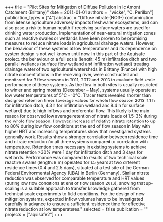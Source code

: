 +++
title = "Pilot Sites for Mitigation of Diffuse Pollution in Ic Amont Catchment (Brittany)"
date = 2014-01-01
authors = ["wicke", "C. Perillon"]
publication_types = ["4"]
abstract = "Diffuse nitrate (NO3-) contamination from intense agriculture adversely impacts freshwater ecosystems, and can also pose a risk to human health if receiving surface waters are used for drinking water production. Implementation of near-natural mitigation zones such as reactive swales or wetlands have been proven to be promising measures to reduce nitrate loads in agricultural drainage waters. However, the behaviour of these systems at low temperatures and its dependence on system design is not well known until now. In this part of the Aquisafe project, the behaviour of a full scale (length: 45 m) infiltration ditch and two parallel wetlands (surface flow wetland and infiltration wetland) treating drainage water of two agricultural watersheds in Brittany (France) with high nitrate concentrations in the receiving river, were constructed and monitored for 3 flow seasons in 2011, 2012 and 2013 to evaluate field scale performance of these systems. As the flow in both sites is usually restricted to winter and spring months (December – May), systems usually operate at low water temperatures of 5°C - 10°C. Tracer tests revealed shorter than designed retention times (average values for whole flow season 2013: 1.1 h for infiltration ditch, 4.3 h for infiltration wetland and 8.4 h for surface wetland) due to high inflows and preferential flow. This likely is the main reason for observed low average retention of nitrate loads of 1.5-3% during the whole flow season. However, increase of relative nitrate retention to up to 80% during low flow conditions at the end of flow season in May with higher HRT and increasing temperatures show that investigated systems generally work. Results show a stronger correlation between residence time and nitrate reduction for all three systems compared to correlation with temperature. Retention times necessary in existing systems to achieve nitrate retention >30% were 1 day for infiltration ditch and 3 days for wetlands. Performance was compared to results of two technical scale reactive swales (length: 8 m) operated for 1.5 years at two different residence times (0.4 and 2.5 days), situated at a test site of the German Federal Environmental Agency (UBA) in Berlin (Germany). Similar nitrate reduction was observed for comparable temperature and HRT values (during low flow conditions at end of flow season 2013), showing that up-scaling is a suitable approach to transfer knowledge gathered from technical scale experiments to field conditions. For the design of new mitigation systems, expected inflow volumes have to be investigated carefully in advance to ensure a sufficient residence time for effective nitrate reduction at low temperatures."
selected = false
publication = ""
projects = ["aquisafe2"]
+++

